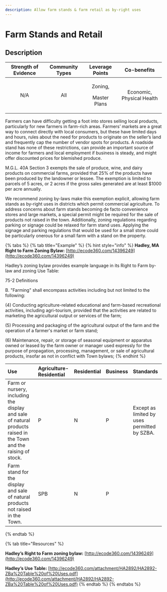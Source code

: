 ```yaml
---
description: Allow farm stands & farm retail as by-right uses
---
```


# Farm Stands and Retail

## Description

<table>
  <thead>
    <tr>
      <th style="text-align:center">Strength of Evidence</th>
      <th style="text-align:center">Community Types</th>
      <th style="text-align:center">Leverage Points</th>
      <th style="text-align:center">Co-benefits</th>
    </tr>
  </thead>
  <tbody>
    <tr>
      <td style="text-align:center">N/A</td>
      <td style="text-align:center">All</td>
      <td style="text-align:center">
        <p></p>
        <p>Zoning,</p>
        <p>Master Plans</p>
      </td>
      <td style="text-align:center">Economic, Physical Health</td>
    </tr>
  </tbody>
</table>

Farmers can have difficulty getting a foot into stores selling local products, particularly for new farmers in farm-rich areas.  Farmers’ markets are a great way to connect directly with local consumers, but these have limited days and hours, rules about the need for products to originate on the seller’s land and frequently cap the number of vendor spots for products.  A roadside stand has none of these restrictions, can provide an important source of income for farmers and local employment if business is steady, and might offer discounted prices for blemished produce. 

M.G.L. 40A Section 3 exempts the sale of produce, wine, and dairy products on commercial farms, provided that 25% of the products have been produced by the landowner or lessee.  The exemption is limited to parcels of 5 acres, or 2 acres if the gross sales generated are at least $1000 per acre annually.

We recommend zoning by-laws make this exemption explicit, allowing farm stands as by-right uses in districts which permit commercial agriculture. To address concerns about farm stands becoming de facto convenience stores and large markets, a special permit might be required for the sale of products not raised in the town. Additionally, zoning regulations regarding parking or signage could be relaxed for farm stand uses. Applying the signage and parking regulations that would be used for a small store could be particularly onerous for a small farm with a stand on the property.

{% tabs %}
{% tab title="Example" %}
{% hint style="info" %}
**Hadley, MA Right to Farm Zoning Bylaw:** [http://ecode360.com/14396249](http://ecode360.com/14396249)

Hadley’s zoning bylaw provides example language in its Right to Farm by-law and zoning Use Table: 

75-2  Definitions

B. "Farming" shall encompass activities including but not limited to the following:

\(4\) Conducting agriculture-related educational and farm-based recreational activities, including agri-tourism, provided that the activities are related to marketing the agricultural output or services of the farm;

\(5\) Processing and packaging of the agricultural output of the farm and the operation of a farmer's market or farm stand;

\(6\) Maintenance, repair, or storage of seasonal equipment or apparatus owned or leased by the farm owner or manager used expressly for the purpose of propagation, processing, management, or sale of agricultural products, insofar as not in conflict with Town bylaws;
{% endhint %}

| Use | Agriculture-Residential | Residential | Business | Standards |
| :--- | :--- | :--- | :--- | :--- |
| Farm or nursery, including the display and sale of natural products raised in the Town and the raising of stock. | P | N | P | Except as limited by uses permitted by SZBA. |
| Farm stand for the display and sale of natural products not raised in the Town. | SPB | N | P |  |
{% endtab %}

{% tab title="Resources" %}
**Hadley’s Right to Farm zoning bylaw:** [http://ecode360.com/14396249](http://ecode360.com/14396249)

**Hadley’s Use Table:** [http://ecode360.com/attachment/HA2892/HA2892-ZBa%20Table%20of%20Uses.pdf](http://ecode360.com/attachment/HA2892/HA2892-ZBa%20Table%20of%20Uses.pdf)
{% endtab %}
{% endtabs %}

